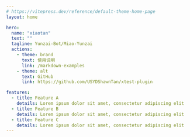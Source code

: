 ```yaml
---
# https://vitepress.dev/reference/default-theme-home-page
layout: home

hero:
  name: "xiaotan"
  text: ""
  tagline: Yunzai-Bot/Miao-Yunzai
  actions:
    - theme: brand
      text: 使用说明
      link: /markdown-examples
    - theme: alt
      text: GitHub
      link: https://github.com/USYDShawnTan/xtest-plugin

features:
  - title: Feature A
    details: Lorem ipsum dolor sit amet, consectetur adipiscing elit
  - title: Feature B
    details: Lorem ipsum dolor sit amet, consectetur adipiscing elit
  - title: Feature C
    details: Lorem ipsum dolor sit amet, consectetur adipiscing elit
---
```

